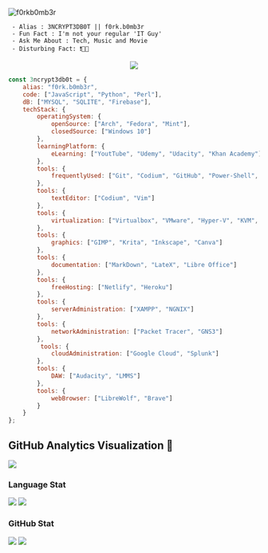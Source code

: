 ![f0rkb0mb3r](https://user-images.githubusercontent.com/48232101/136136810-39224da6-887d-4166-ac11-23e75c62e582.gif)

```
 - Alias : 3NCRYPT3DB0T || f0rk.b0mb3r 
 - Fun Fact : I'm not your regular 'IT Guy'
 - Ask Me About : Tech, Music and Movie
 - Disturbing Fact: ❗👨‍💻
```

<p align="center"> 
  <img src="https://komarev.com/ghpvc/?username=3ncrypt3db0t&label=Visitors&color=ff4500&style=flat-square"> 
</p>


```javascript
const 3ncrypt3db0t = {
    alias: "f0rk.b0mb3r",
    code: ["JavaScript", "Python", "Perl"],
    dB: ["MYSQL", "SQLITE", "Firebase"],
    techStack: {
        operatingSystem: {
            openSource: ["Arch", "Fedora", "Mint"],
            closedSource: ["Windows 10"]
        },
        learningPlatform: {
            eLearning: ["YoutTube", "Udemy", "Udacity", "Khan Academy"]
        },
        tools: {
            frequentlyUsed: ["Git", "Codium", "GitHub", "Power-Shell", "Shell > Bash || ZSH ", "Docker"]
        },
        tools: {
            textEditor: ["Codium", "Vim"]
        },
        tools: {
            virtualization: ["Virtualbox", "VMware", "Hyper-V", "KVM", "Vagrant"]
        },
        tools: {
            graphics: ["GIMP", "Krita", "Inkscape", "Canva"]
        },            
        tools: {
            documentation: ["MarkDown", "LateX", "Libre Office"]
        },
        tools: {
            freeHosting: ["Netlify", "Heroku"]
        },
        tools: {
            serverAdministration: ["XAMPP", "NGNIX"]
        },
        tools: {
            networkAdministration: ["Packet Tracer", "GNS3"]
        },
         tools: {
            cloudAdministration: ["Google Cloud", "Splunk"]
        },
        tools: {
            DAW: ["Audacity", "LMMS"]
        },
        tools: {
            webBrowser: ["LibreWolf", "Brave"]
        }
    }
};
```

## GitHub Analytics Visualization 🔎
![](https://github-profile-summary-cards.vercel.app/api/cards/profile-details?username=3ncrypt3db0t&theme=github_dark)
  
### Language Stat
![](https://github-profile-summary-cards.vercel.app/api/cards/repos-per-language?username=3ncrypt3db0t&theme=github_dark)
![](https://github-profile-summary-cards.vercel.app/api/cards/most-commit-language?username=3ncrypt3db0t&theme=github_dark)
  
### GitHub Stat 
![](https://github-profile-summary-cards.vercel.app/api/cards/stats?username=3ncrypt3db0t&theme=github_dark)
![](https://github-profile-summary-cards.vercel.app/api/cards/productive-time?username=3ncrypt3db0t&theme=github_dark)
